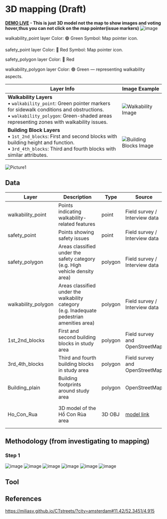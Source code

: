 # 3D mapping (Draft) 
**[DEMO LIVE](https://alicepham01.github.io/HCR-3D-Visualization/) - This is just 3D model not the map to show images and voting hover,thus you can not click on the map pointer(issue markers)**
![image](https://github.com/user-attachments/assets/2a15519a-1b7f-44e6-9455-230a8ad8feba)

walkability_point layer
Color: 🟢 Green 
Symbol: Map pointer icon.

safety_point layer
Color: 🔴 Red 
Symbol: Map pointer icon.

safety_polygon layer
Color: 🔴 Red 

walkability_polygon layer
Color: 🟢 Green — representing walkability aspects.

| Layer Info                                                                                                        | Image Example            |
|------------------------------------------------------------------------------------------------------------------|--------------------------|
| **Walkability Layers**  <br>• `walkability_point`: Green pointer markers for sidewalk conditions and obstructions.  <br>• `walkability_polygon`: Green-shaded areas representing zones with walkability issues. | ![Walkability Image](image-link-1.png) |
| **Building Block Layers** <br>• `1st_2nd_blocks`: First and second blocks with building height and function.  <br>• `3rd_4th_blocks`: Third and fourth blocks with similar attributes.                   | ![Building Blocks Image](image-link-2.png) |



![Picture1](https://github.com/user-attachments/assets/13e91a51-8fb2-4afc-b715-76ff810bea5d)

## Data  
| Layer               | Description                                                                                 | Type     | Source                                                                                                                                                                                                                                                                       | Attributes                                 |
|---------------------|---------------------------------------------------------------------------------------------|----------|-------------------------------------------------------------------------------------------------------------------------------------------------------------------------------------------------------------------------------------------------------------------------------|--------------------------------------------|
| walkability_point   | Points indicating walkability-related features                                              | point    | Field survey / Interview data                                                                                                                                                                                                                                                | [Category2Id](Import_template.csv)            |
| safety_point        | Points showing safety issues                                                                | point    | Field survey / Interview data                                                                                                                                                                                                                                                | [Category1Id](Import_template.csv)      |
| safety_polygon      | Areas classified under the safety category (e.g. High vehicle density area)                 | polygon  | Field survey / Interview data                                                                                                                                                                                                                                                | [Category1Id](Import_template.csv)    |
| walkability_polygon | Areas classified under the walkability category (e.g. Inadequate pedestrian amenities area) | polygon  | Field survey / Interview data                                                                                                                                                                                                                                                | [Category2Id](Import_template.csv)           |
| 1st_2nd_blocks      | First and second building blocks in study area                                              | polygon  | Field survey and OpenStreetMap                                                                                                                                                                                                                                               | building_height, building_function         |
| 3rd_4th_blocks      | Third and fourth building blocks in study area                                              | polygon  | Field survey and OpenStreetMap                                                                                                                                                                                                                                               | building_height, building_function         |
| Building_plain      | Building footprints around study area                                                       | polygon  | OpenStreetMap                                                                                                                                                                                                                                                                | Basic geometry only                        |
| Ho_Con_Rua          | 3D model of the Hồ Con Rùa area                                                             | 3D OBJ   | [model link](https://embed-3dwarehouse-classic.sketchup.com/model/240d196d-e025-4c86-bd1f-dbd7f9c46f73/Turtle-Lake-Ho-Chi-Minh-city-H%E1%BB%93-Con-R%C3%B9a) | Mesh geometry, texture, landmark elements  |

## Methodology (from investigating to mapping)
### Step 1
![image](https://github.com/user-attachments/assets/1ba665f7-e843-46d6-a79d-15f7dd70a19d)
![image](https://github.com/user-attachments/assets/58c07462-897e-418d-8f1a-f952a2dd660f)
![image](https://github.com/user-attachments/assets/f30dc1b9-0374-4465-81b2-366c36cb81e1)
![image](https://github.com/user-attachments/assets/9c5183e2-5689-4d1e-ab73-322f71a54e8c)
![image](https://github.com/user-attachments/assets/f9b0203d-827e-4517-86f9-0b23551464af)
![image](https://github.com/user-attachments/assets/ba4eea18-f186-4308-827f-6d57fcff1fc8)

## Tool
## References 
https://miliasv.github.io/CTstreets/?city=amsterdam#11.42/52.3451/4.915
